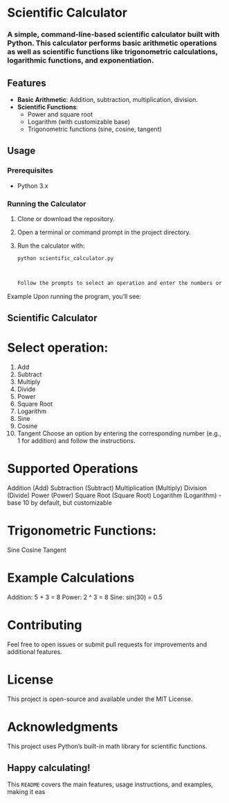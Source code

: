 # Scientific Calculator

### A simple, command-line-based scientific calculator built with Python. This calculator performs basic arithmetic operations as well as scientific functions like trigonometric calculations, logarithmic functions, and exponentiation.
 
## Features 
 
- **Basic Arithmetic**: Addition, subtraction, multiplication, division.
- **Scientific Functions**:
  - Power and square root
  - Logarithm (with customizable base)
  - Trigonometric functions (sine, cosine, tangent)

## Usage

### Prerequisites

- Python 3.x

### Running the Calculator

1. Clone or download the repository.
2. Open a terminal or command prompt in the project directory.
3. Run the calculator with:

   ```bash
   python scientific_calculator.py



   Follow the prompts to select an operation and enter the numbers or values required for the calculation.

Example
Upon running the program, you’ll see:


 ## Scientific Calculator
# Select operation:
1. Add
2. Subtract
3. Multiply
4. Divide
5. Power
6. Square Root
7. Logarithm
8. Sine
9. Cosine
10. Tangent
Choose an option by entering the corresponding number (e.g., 1 for addition) and follow the instructions.

# Supported Operations
Addition (Add)
Subtraction (Subtract)
Multiplication (Multiply)
Division (Divide)
Power (Power)
Square Root (Square Root)
Logarithm (Logarithm) - base 10 by default, but customizable

# Trigonometric Functions:
Sine
Cosine
Tangent

# Example Calculations
Addition: 5 + 3 = 8
Power: 2 ^ 3 = 8
Sine: sin(30) = 0.5

# Contributing
Feel free to open issues or submit pull requests for improvements and additional features.

# License
This project is open-source and available under the MIT License.

# Acknowledgments
This project uses Python’s built-in math library for scientific functions.

## Happy calculating!

 

This `README` covers the main features, usage instructions, and examples, making it eas
